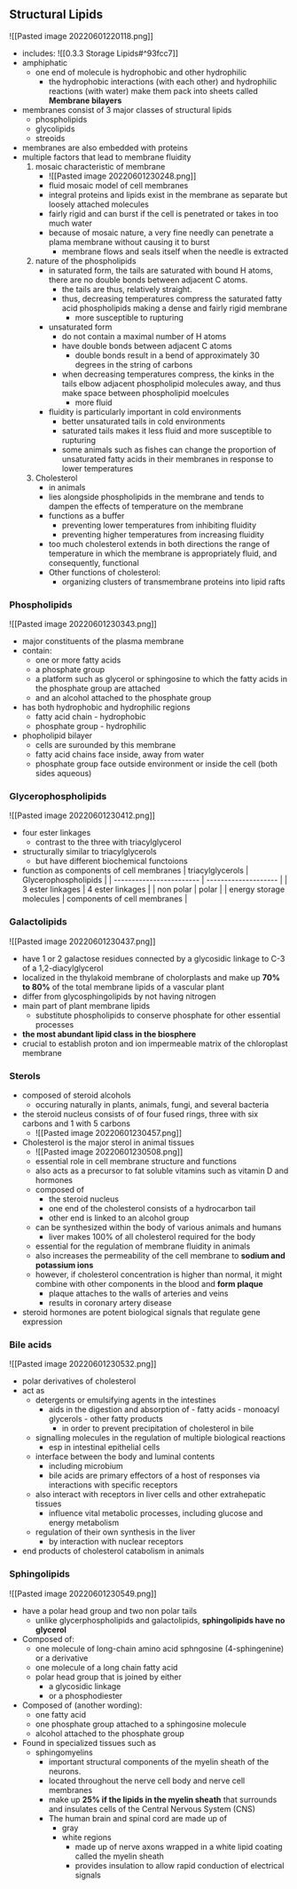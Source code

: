 ## Structural Lipids
![[Pasted image 20220601220118.png]]
- includes:
![[0.3.3 Storage Lipids#^93fcc7]]
- amphiphatic
	- one end of molecule is hydrophobic and other hydrophilic
		- the hydrophobic interactions (with each other) and hydrophilic reactions (with water) make them pack into sheets called **Membrane bilayers**
- membranes consist of 3 major classes of structural lipids
	- phospholipids
	- glycolipids
	- streoids
- membranes are also embedded with proteins
- multiple factors that lead to membrane fluidity
	1. mosaic characteristic of membrane
		-  ![[Pasted image 20220601230248.png]]
		- fluid mosaic model of cell membranes
		- integral proteins and lipids exist in the membrane as separate but loosely attached molecules
		- fairly rigid and can burst if the cell is penetrated or takes in too much water
		- because of mosaic nature, a very fine needly can penetrate a plama membrane without causing it to burst
			- membrane flows and seals itself when the needle is extracted
	2. nature of the phospholipids
		- in saturated form, the tails are saturated with bound H atoms, there are no double bonds between adjacent C atoms.
			- the tails are thus, relatively straight.
			- thus, decreasing temperatures compress the saturated fatty acid phospholipids making a dense and fairly rigid membrane
				- more susceptible to rupturing
		- unsaturated form
			- do not contain a maximal number of H atoms
			- have double bonds between adjacent C atoms
				- double bonds result in a bend of approximately 30 degrees in the string of carbons
			- when decreasing temperatures compress, the kinks in the tails elbow adjacent phospholipid molecules away, and thus make space between phospholipid moelcules
				- more fluid
		- fluidity is particularly important in cold environments
			- better unsaturated tails in cold environments
			- saturated tails makes it less fluid and more susceptible to rupturing
			- some animals such as fishes can change the proportion of unsaturated fatty acids in their membranes in response to lower temperatures
	3. Cholesterol
		- in animals
		- lies alongside phospholipids in the membrane and tends to dampen the effects of temperature on the membrane
		- functions as a buffer 
			- preventing lower temperatures from inhibiting fluidity 
			- preventing higher temperatures from increasing fluidity
		- too much cholesterol extends in both directions the range of temperature in which the membrane is appropriately fluid, and consequently, functional
		- Other functions of cholesterol:
			- organizing clusters of transmembrane proteins into lipid rafts

### Phospholipids
![[Pasted image 20220601230343.png]]
- major constituents of the plasma membrane
- contain:
	- one or more fatty acids
	- a phosphate group
	- a platform such as glycerol or sphingosine to which the fatty acids in the phosphate group are attached
	- and an alcohol attached to the phosphate group
- has both hydrophobic and hydrophilic regions
	- fatty acid chain - hydrophobic
	- phosphate group - hydrophilic
- phopholipid bilayer
	- cells are surounded by this membrane
	- fatty acid chains face inside, away from water
	- phosphate group face outside environment or inside the cell (both sides aqueous)

### Glycerophospholipids
![[Pasted image 20220601230412.png]]
- four ester linkages
	- contrast to the three with triacylglycerol
- structurally similar to triacylglycerols
	- but have different biochemical functoions
- function as components of cell membranes
| triacylglycerols         | Glycerophospholipids |
| ------------------------ | -------------------- |
| 3 ester linkages         | 4 ester linkages     |
| non polar                | polar                |
| energy storage molecules | components of cell membranes                     |

### Galactolipids
![[Pasted image 20220601230437.png]]
- have 1 or 2 galactose residues connected by a glycosidic linkage to C-3 of a 1,2-diacylglycerol
- localized in the thylakoid membrane of cholorplasts and make up **70% to 80%** of the total membrane lipids of a vascular plant
- differ from glycosphingolipids by not having nitrogen
- main part of plant membrane lipids
	- substitute phospholipids to conserve phosphate for other essential processes
- **the most abundant lipid class in the biosphere**
- crucial to establish proton and ion impermeable matrix of the chloroplast membrane

### Sterols
- composed of steroid alcohols
	- occuring naturally in plants, animals, fungi, and several bacteria
- the steroid nucleus consists of of four fused rings, three with six carbons and 1 with 5 carbons
	- ![[Pasted image 20220601230457.png]]
- Cholesterol is the major sterol in animal tissues
	- ![[Pasted image 20220601230508.png]]
	- essential role in cell membrane structure and functions
	- also acts as a precursor to fat soluble vitamins such as vitamin D and hormones
	- composed of 
		- the steroid nucleus
		- one end of the cholesterol consists of a hydrocarbon tail
		- other end is linked to an alcohol group
	- can be synthesized within the body of various animals and humans
		- liver makes 100% of all cholesterol required for the body
	- essential for the regulation of membrane fluidity in animals
	- also increases the permeability of the cell membrane to **sodium and potassium ions**
	- however, if cholesterol concentration is higher than normal, it might combine with other components in the blood and **form plaque**
		- plaque attaches to the walls of arteries and veins
		- results in coronary artery disease
- steroid hormones are potent biological signals that regulate gene expression

### Bile acids
![[Pasted image 20220601230532.png]]
- polar derivatives of cholesterol
- act as
	- detergents or emulsifying agents in the intestines
		- aids in the digestion and absorption of
				- fatty acids
				- monoacyl glycerols
				- other fatty products
			- in order to prevent precipitation of cholesterol in bile
	- signalling molecules in the regulation of multiple biological reactions
		- esp in intestinal epithelial cells
	- interface between the body and luminal contents
		- including microbium
		- bile acids are primary effectors of a host of responses via interactions with specific receptors
	- also interact with receptors in liver cells and other extrahepatic tissues
		- influence vital metabolic processes, including glucose and energy metabolism
	- regulation of their own synthesis in the liver 
		- by interaction with nuclear receptors
- end products of cholesterol catabolism in animals

### Sphingolipids
![[Pasted image 20220601230549.png]]
- have a polar head group and two non polar tails
	- unlike glycerphospholipids and galactolipids, **sphingolipids have no glycerol**
- Composed of:
	- one molecule of long-chain amino acid sphngosine (4-sphingenine) or a derivative
	- one molecule of a long chain fatty acid
	- polar head group that is joined by either
		- a glycosidic linkage
		- or a phosphodiester
- Composed of (another wording):
	- one fatty acid
	- one phosphate group attached to a sphingosine molecule
	- alcohol attached to the phosphate group
- Found in specialized tissues such as
	- sphingomyelins
		- important structural components of the myelin sheath of the neurons.
		- located throughout the nerve cell body and nerve cell membranes
		- make up **25% if the lipids in the myelin sheath** that surrounds and insulates cells of the Central Nervous System (CNS)
		- The human brain and spinal cord are made up of
			- gray
			- white regions
				- made up of nerve axons wrapped in a white lipid coating called the myelin sheath
				- provides insulation to allow rapid conduction of electrical signals